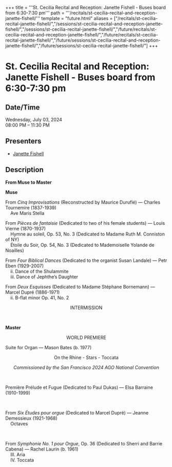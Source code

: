 +++
title = '''St. Cecilia Recital and Reception: Janette Fishell - Buses board from 6:30-7:30 pm'''
path = '''/recitals/st-cecilia-recital-and-reception-janette-fishell/'''
template = "future.html"
aliases = ["/recitals/st-cecilia-recital-janette-fishell/","/sessions/st-cecilia-recital-and-reception-janette-fishell/","/sessions/st-cecilia-recital-janette-fishell/","/future/recitals/st-cecilia-recital-and-reception-janette-fishell/","/future/recitals/st-cecilia-recital-janette-fishell/","/future/sessions/st-cecilia-recital-and-reception-janette-fishell/","/future/sessions/st-cecilia-recital-janette-fishell/"]
+++

<h1>St. Cecilia Recital and Reception: Janette Fishell - Buses board from 6:30-7:30 pm</h1>

<h2>Date/Time</h2>
<p>Wednesday, July 03, 2024<br>
08:00 PM – 11:30 PM</p>
<h2>Presenters</h2>
<ul>
<li><a href="/performers/janette-fishell/">Janette Fishell</a></li>
</ul>
<h2>Description</h2>

<div class="ag87-crtemvc-hsbk"><div class="css-vsf5of"><p class="carina-rte-public-DraftStyleDefault-block"><span style="font-weight: bold;">From Muse to Master</span></p><p class="carina-rte-public-DraftStyleDefault-block"><span style="font-weight: bold;">Muse</span></p><p class="carina-rte-public-DraftStyleDefault-block">From <span style="font-style: italic;">Cinq Improvisations</span> (Reconstructed by Maurice Duruflé) — Charles Tournemire (1837-1939)<br>&nbsp; &nbsp; Ave Maris Stella</p><p class="carina-rte-public-DraftStyleDefault-block">From <span style="font-style: italic;">Pièces de fantaisie</span> (Dedicated to two of his female students) — Louis Vierne (1870-1937)<br>&nbsp; &nbsp; Hymne au soleil, Op. 53, No. 3 (Dedicated to Madame Ruth M. Conniston of NY)<br>&nbsp; &nbsp; Étoile du Soir, Op. 54, No. 3 (Dedicated to Mademoiselle Yolande de Noailles)&nbsp;</p><p class="carina-rte-public-DraftStyleDefault-block">From <span style="font-style: italic;">Four Biblical Dances</span> (Dedicated to the organist Susan Landale) — Petr Eben (1929-2007) <br>&nbsp; &nbsp; ii. Dance of the Shulammite<br>&nbsp; &nbsp; iii. Dance of Jephthe’s Daughter</p><p class="carina-rte-public-DraftStyleDefault-block">From <span style="font-style: italic;">Deux Esquisses</span> (Dedicated to Madame Stéphane Bornemann) — Marcel Dupré (1886-1971)<br>&nbsp; &nbsp; ii. B-flat minor Op. 41, No. 2</p><p style="text-align:center;" class="carina-rte-public-DraftStyleDefault-block">INTERMISSION</p><p class="carina-rte-public-DraftStyleDefault-block">&nbsp;</p><p class="carina-rte-public-DraftStyleDefault-block"><span style="font-weight: bold;">Master</span></p><p style="text-align:center;" class="carina-rte-public-DraftStyleDefault-block"><span style="color: rgb(26,32,38);">WORLD PREMIERE</span></p><p style="text-align:left;" class="carina-rte-public-DraftStyleDefault-block"><span style="color: rgb(26,32,38);">Suite for Organ — Mason Bates (b. 1977)</span></p><p style="text-align:center;" class="carina-rte-public-DraftStyleDefault-block"><span style="color: rgb(26,32,38);">On the Rhine - Stars - Toccata</span></p><p style="text-align:center;" class="carina-rte-public-DraftStyleDefault-block"><span style="color: rgb(26,32,38);"><span style="font-style: italic;">Commissioned by the San Francisco 2024 AGO National Convention</span></span></p><p style="text-align:left;" class="carina-rte-public-DraftStyleDefault-block">&nbsp;</p><p style="text-align:left;" class="carina-rte-public-DraftStyleDefault-block"><span style="color: rgb(26,32,38);">Première Prélude et Fugue (Dedicated to Paul Dukas) — Elsa Barraine (1910-1999)</span></p><p class="carina-rte-public-DraftStyleDefault-block">&nbsp;</p><p class="carina-rte-public-DraftStyleDefault-block">From <span style="font-style: italic;">Six Études pour orgue</span> (Dedicated to Marcel Dupré) — Jeanne Demessieux (1921-1968)<br>&nbsp; &nbsp; Octaves</p><p class="carina-rte-public-DraftStyleDefault-block">&nbsp;</p><p class="carina-rte-public-DraftStyleDefault-block">From <span style="font-style: italic;">Symphonie No. 1 pour Orgue</span>, Op. 36 (Dedicated to Sherri and Barrie Cabena) — Rachel Laurin (b. 1961)<br>&nbsp; &nbsp; III. Aria<br>&nbsp; &nbsp; IV. Toccata</p></div></div>



